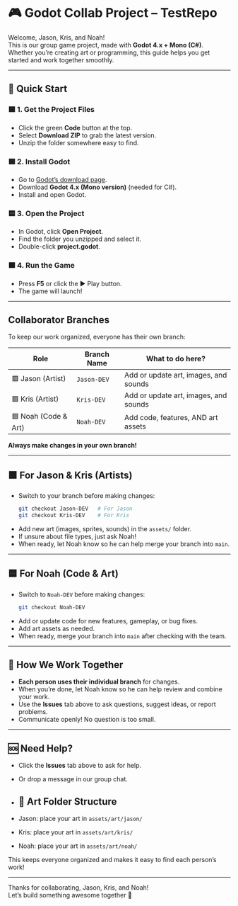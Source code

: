 # 🎮 Godot Collab Project – TestRepo

Welcome, Jason, Kris, and Noah!  
This is our group game project, made with **Godot 4.x + Mono (C#)**.  
Whether you’re creating art or programming, this guide helps you get started and work together smoothly.

---

## 🚦 Quick Start

### 🟦 1. Get the Project Files

- Click the green **Code** button at the top.
- Select **Download ZIP** to grab the latest version.
- Unzip the folder somewhere easy to find.

### 🟩 2. Install Godot

- Go to [Godot’s download page](https://godotengine.org/download).
- Download **Godot 4.x (Mono version)** (needed for C#).
- Install and open Godot.

### 🟨 3. Open the Project

- In Godot, click **Open Project**.
- Find the folder you unzipped and select it.
- Double-click **project.godot**.

### 🟧 4. Run the Game

- Press **F5** or click the ▶️ Play button.
- The game will launch!

---

##  Collaborator Branches

To keep our work organized, everyone has their own branch:

| Role                | Branch Name    | What to do here?                           |
|---------------------|---------------|---------------------------------------------|
| 🟪 Jason (Artist)   | `Jason-DEV`   | Add or update art, images, and sounds       |
| 🟪 Kris (Artist)    | `Kris-DEV`    | Add or update art, images, and sounds       |
| 🟦 Noah (Code & Art)| `Noah-DEV`    | Add code, features, AND art assets          |

**Always make changes in your own branch!**

---

## 🟪 For Jason & Kris (Artists)

- Switch to your branch before making changes:
  ```bash
  git checkout Jason-DEV   # For Jason
  git checkout Kris-DEV    # For Kris
  ```
- Add new art (images, sprites, sounds) in the `assets/` folder.
- If unsure about file types, just ask Noah!
- When ready, let Noah know so he can help merge your branch into `main`.

---

## 🟦 For Noah (Code & Art)

- Switch to `Noah-DEV` before making changes:
  ```bash
  git checkout Noah-DEV
  ```
- Add or update code for new features, gameplay, or bug fixes.
- Add art assets as needed.
- When ready, merge your branch into `main` after checking with the team.

---

## 🤝 How We Work Together

- **Each person uses their individual branch** for changes.
- When you’re done, let Noah know so he can help review and combine your work.
- Use the **Issues** tab above to ask questions, suggest ideas, or report problems.
- Communicate openly! No question is too small.

---

## 🆘 Need Help?

- Click the **Issues** tab above to ask for help.
- Or drop a message in our group chat.

- ## 🎨 Art Folder Structure

- Jason: place your art in `assets/art/jason/`
- Kris: place your art in `assets/art/kris/`
- Noah: place your art in `assets/art/noah/`

This keeps everyone organized and makes it easy to find each person’s work!

---

Thanks for collaborating, Jason, Kris, and Noah!  
Let’s build something awesome together 🚀
